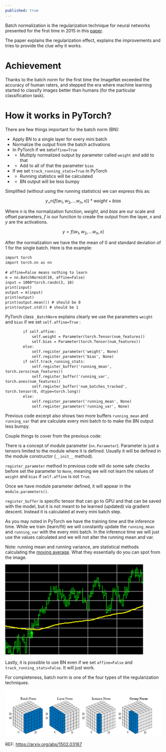```yaml
---
published: true
---
```

Batch normalization is the regularization technique for neural networks presented for the first time in 2015 in this [paper](https://arxiv.org/abs/1502.03167).  

The paper explains the regularization effect, explains the improvements and tries to provide the clue why it works.

# Achievement

Thanks to the batch norm for the first time the ImageNet exceeded the accuracy of human raters, and stepped the era where machine learning started to classify images better than humans (for the particular classification task).


# How it works in PyTorch?

There are few things important for the batch norm (BN):

* Apply BN to a single layer for every mini batch
* Normalize the output from the batch activations
* In PyTorch if we set`affine=True`
* *  Multiply normalized output by parameter called `weight` and add to that 
* * Add to all of that the parameter `bias`
* If we set `track_running_stats=True` in PyTorch
* * Running statistics will be calculated
* * BN output will be less bumpy 

Simplified (without using the running statistics) we can express this as:

$$y_ = n(f(w_1, w_2, ... w_n, x)) * weight + bias$$

Where $n$ is the normalization function, $weight$, and $bias$ are our scale and offset parameters, $f$ is our function to create the output from the layer, $x$ and $y$ are the activations.

$$y = f(w_1, w_2, ... w_n, x)$$


After the normalization we have the the mean of 0 and standard deviation of 1 for the single batch. Here is the example:

```
import torch
import torch.nn as nn

# affine=False means nothing to learn
m = nn.BatchNorm1d(10, affine=False)
input = 1000*torch.randn(3, 10)
print(input)
output = m(input)
print(output)
print(output.mean()) # should be 0
print(output.std()) # should be 1
```

PyTorch class `_BatchNorm` explains clearly we use the parameters `weight` and `bias` if we set `self.affine=True` :

```
        if self.affine:
            self.weight = Parameter(torch.Tensor(num_features))
            self.bias = Parameter(torch.Tensor(num_features))
        else:
            self.register_parameter('weight', None)
            self.register_parameter('bias', None)
        if self.track_running_stats:
            self.register_buffer('running_mean', torch.zeros(num_features))
            self.register_buffer('running_var', torch.ones(num_features))
            self.register_buffer('num_batches_tracked', torch.tensor(0, dtype=torch.long))
        else:
            self.register_parameter('running_mean', None)
            self.register_parameter('running_var', None)
```

Previous code excerpt also shows two more buffers `running_mean` and `running_var` that are calculate every mini batch to to make the BN output less bumpy.

Couple things to cover from the previous code:

There is a concept of module parameter (`nn.Parameter`). Parameter is just a tensors limited to the module where it is defined. 
Usually it will be defined in the module constructor (`__init__` method).

`register_parameter` method in previous code will do some safe checks before set the parameter to `None`, meaning we will not learn the values of `weight` and `bias` if `self.affine` is not `True`.

Once we have module parameter defined, it will appear in the `module.parameters()`.

`register_buffer` is specific tensor that can go to GPU and that can be saved with the model, but it is not meant to be learned (updated) via gradient descent. Instead it is calculated at every mini batch step.

As you may noted in PyTorch we have the training time and the inference time. While we train (learn/fit) we will constantly update the `running_mean` and `running_var` with the every mini batch. In the inference time we will just use the values calculated and we will not alter the running mean and var.

Note: running mean and running variance, are statistical methods calculating the [moving average](https://en.wikipedia.org/wiki/Moving_average). What they essentially do you can spot from the image.

![IMG](/images/maverage.png)

Lastly, it is possible to use BN even if we set `affine=False` and `track_running_stats=False`. It will just work.

For completeness, batch norm is one of the four types of the regularization techniques.

![IMG](/images/batch1.png)

REF: https://arxiv.org/abs/1502.03167